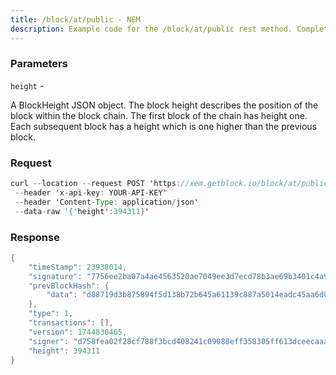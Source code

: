 ```yaml
---
title: /block/at/public - NEM
description: Example code for the /block/at/public rest method. Сomplete guide on how to use /block/at/public rest in GetBlock.io Web3 documentation.
---
```


### Parameters


`height` -

A BlockHeight JSON object. The block height describes the position of
the block within the block chain. The first block of the chain has
height one. Each subsequent block has a height which is one higher than
the previous block.

### Request

``` java
curl --location --request POST 'https://xem.getblock.io/block/at/public'
 --header 'x-api-key: YOUR-API-KEY'
 --header 'Content-Type: application/json'
 --data-raw '{'height':394311}'
```

###  Response

``` java
{
    "timeStamp": 23938014,
    "signature": "7756ee2ba07a4ae4563520ae7049ee3d7ecd78b3ae69b3401c4a956aa99143b24257479c525cc1d89e4aaf2bf2e7be879b158a5cff80827b94ca6f3e8fb1af0c",
    "prevBlockHash": {
        "data": "d88719d3b875894f5d138b72b645a61139c887a5014eadc45aa6d075a8ba6cd0"
    },
    "type": 1,
    "transactions": [],
    "version": 1744830465,
    "signer": "d758fea02f28cf788f3bcd408241c09088eff358305ff613dceecaaa851f32ef",
    "height": 394311
}
```

